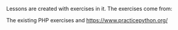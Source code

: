 Lessons are created with exercises in it. The exercises come from:

The existing PHP exercises and https://www.practicepython.org/
